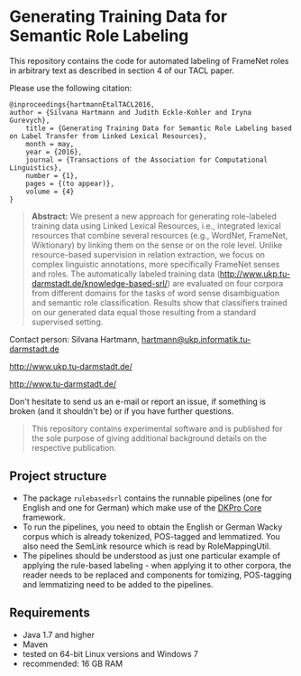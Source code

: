 # Generating Training Data for Semantic Role Labeling


This repository contains the code for automated labeling of FrameNet roles in arbitrary text as described in section 4 of our TACL paper.

Please use the following citation:

```
@inproceedings{hartmannEtalTACL2016,
author = {Silvana Hartmann and Judith Eckle-Kohler and Iryna Gurevych},
	title = {Generating Training Data for Semantic Role Labeling based on Label Transfer from Linked Lexical Resources},
	month = may,
	year = {2016},
	journal = {Transactions of the Association for Computational Linguistics},
	number = {1},
	pages = {(to appear)},
	volume = {4}
}
```

> **Abstract:** We present a new approach for generating role-labeled training data using Linked Lexical Resources, i.e., integrated lexical resources that combine several resources (e.g., WordNet, FrameNet, Wiktionary) by linking them on the sense or on the role level. Unlike resource-based supervision in relation extraction, we focus on complex linguistic annotations, more specifically FrameNet senses and roles. The automatically labeled training data (http://www.ukp.tu-darmstadt.de/knowledge-based-srl/) are evaluated on four corpora from different domains for the tasks of word sense disambiguation and semantic role classification. Results show that classifiers trained on our generated data equal those resulting from a standard supervised setting.

Contact person: Silvana Hartmann, hartmann@ukp.informatik.tu-darmstadt.de

http://www.ukp.tu-darmstadt.de/

http://www.tu-darmstadt.de/

Don't hesitate to send us an e-mail or report an issue, if something is broken (and it shouldn't be) or if you have further questions.


> This repository contains experimental software and is published for the sole purpose of giving additional background details on the respective publication. 

## Project structure

 * The package `rulebasedsrl` contains the runnable pipelines (one for English and one for German) which make use of the [DKPro Core](https://dkpro.github.io/dkpro-core/) framework. 
 * To run the pipelines, you need to obtain the English or German Wacky corpus which is already tokenized, POS-tagged and lemmatized. You also need the SemLink resource which is read by RoleMappingUtil.
 * The pipelines should be understood as just one particular example of applying the rule-based labeling - when applying it to other corpora, the reader needs to be replaced and components for tomizing, POS-tagging and lemmatizing need to be added to the pipelines.

## Requirements

* Java 1.7 and higher
* Maven
* tested on 64-bit Linux versions and Windows 7
* recommended: 16 GB RAM
